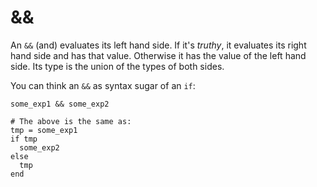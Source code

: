 # &&

An `&&` (and) evaluates its left hand side. If it's *truthy*, it evaluates its right hand side and has that value. Otherwise it has the value of the left hand side. Its type is the union of the types of both sides.

You can think an `&&` as syntax sugar of an `if`:

```crystal
some_exp1 && some_exp2

# The above is the same as:
tmp = some_exp1
if tmp
  some_exp2
else
  tmp
end
```
